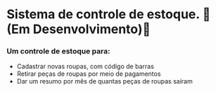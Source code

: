 # Sistema de controle de estoque. 🚧(Em Desenvolvimento)🚧
### Um controle de estoque para:

- Cadastrar novas roupas, com código de barras
- Retirar peças de roupas por meio de pagamentos
- Dar um resumo por mês de quantas peças de roupas saíram
